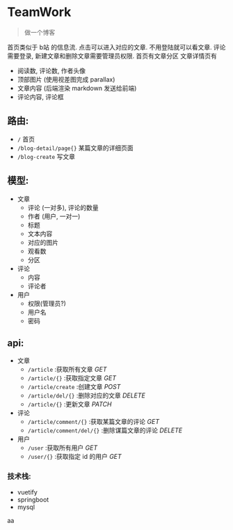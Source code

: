 # TeamWork

> 做一个博客

首页类似于 b站 的信息流. 点击可以进入对应的文章.
不用登陆就可以看文章. 评论需要登录, 新建文章和删除文章需要管理员权限.
首页有文章分区
文章详情页有

- 阅读数, 评论数, 作者头像
- 顶部图片 (使用视差图完成 parallax)
- 文章内容 (后端渲染 markdown 发送给前端)
- 评论内容, 评论框

## 路由:

- `/` 首页
- `/blog-detail/page{}` 某篇文章的详细页面
- `/blog-create` 写文章

## 模型:

- 文章
    - 评论 (一对多), 评论的数量
    - 作者 (用户, 一对一)
    - 标题
    - 文本内容
    - 对应的图片
    - 观看数
    - 分区
- 评论
    - 内容
    - 评论者
- 用户
    - 权限(管理员?)
    - 用户名
    - 密码

## api:

- 文章
    - `/article` :获取所有文章 _GET_
    - `/article/{}` :获取指定文章 _GET_
    - `/article/create` :创建文章 _POST_
    - `/article/del/{}` :删除对应的文章 _DELETE_
    - `/article/{}` :更新文章 _PATCH_
- 评论
    - `/article/comment/{}` :获取某篇文章的评论 _GET_
    - `/article/comment/del/{}` :删除谋篇文章的评论 _DELETE_
- 用户
    - `/user` :获取所有用户 _GET_
    - `/user/{}` :获取指定 id 的用户 _GET_

### 技术栈:

- vuetify
- springboot
- mysql

aa
